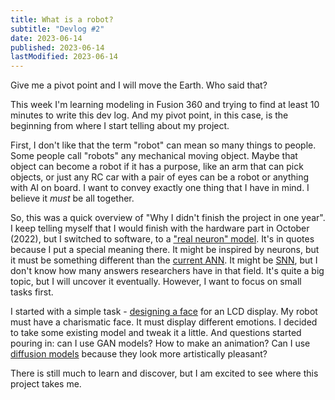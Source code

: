 ```yaml
---
title: What is a robot?
subtitle: "Devlog #2"
date: 2023-06-14
published: 2023-06-14
lastModified: 2023-06-14
---
```


Give me a pivot point and I will move the Earth. Who said that?

This week I'm learning modeling in Fusion 360 and trying to find at least 10 minutes to write this dev log. And my pivot point, in this case, is the beginning from where I start telling about my project.

First, I don't like that the term "robot" can mean so many things to people. Some people call "robots" any mechanical moving object. Maybe that object can become a robot if it has a purpose, like an arm that can pick objects, or just any RC car with a pair of eyes can be a robot or anything with AI on board. I want to convey exactly one thing that I have in mind. I believe it _must_ be all together.

So, this was a quick overview of "Why I didn't finish the project in one year". I keep telling myself that I would finish with the hardware part in October (2022), but I switched to software, to a ["real neuron" model](/ai/neuron). It's in quotes because I put a special meaning there. It might be inspired by neurons, but it must be something different than the [current ANN](/ai/reinforcement-learning-using-artificial-neural-networks). It might be [SNN](/ai/spiking-neural-networks), but I don't know how many answers researchers have in that field. It's quite a big topic, but I will uncover it eventually. However, I want to focus on small tasks first.

I started with a simple task - [designing a face](/ai/agent-emotion-model) for an LCD display. My robot must have a charismatic face. It must display different emotions. I decided to take some existing model and tweak it a little. And questions started pouring in: can I use GAN models? How to make an animation? Can I use [diffusion models](/ai/diffusion-models) because they look more artistically pleasant?

There is still much to learn and discover, but I am excited to see where this project takes me.